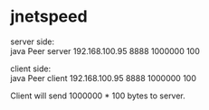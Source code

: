# jnetspeed

server side:<br>
java Peer server 192.168.100.95 8888 1000000 100

client side:<br>
java Peer client 192.168.100.95 8888 1000000 100

Client will send 1000000 * 100 bytes to server.
